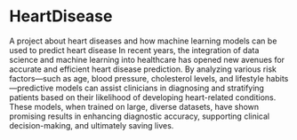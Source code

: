 # HeartDisease
A project about heart diseases and how machine learning models can be used to predict heart disease
In recent years, the integration of data science and machine learning into healthcare has opened new avenues for accurate and efficient heart disease prediction. By analyzing various risk factors—such as age, blood pressure, cholesterol levels, and lifestyle habits—predictive models can assist clinicians in diagnosing and stratifying patients based on their likelihood of developing heart-related conditions. These models, when trained on large, diverse datasets, have shown promising results in enhancing diagnostic accuracy, supporting clinical decision-making, and ultimately saving lives.
